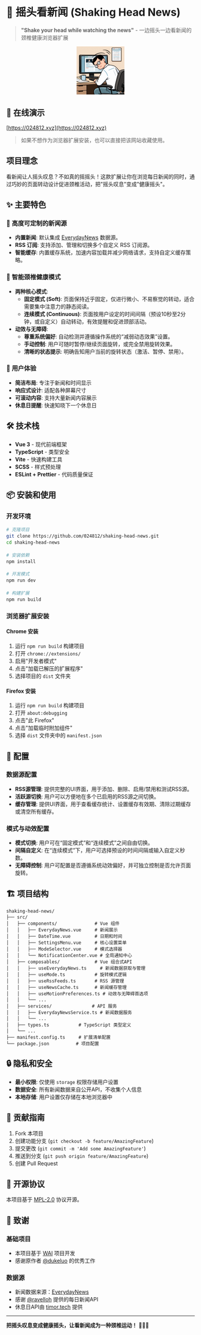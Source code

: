 # 🚀 摇头看新闻 (Shaking Head News)

> **"Shake your head while watching the news"** - 一边摇头一边看新闻的颈椎健康浏览器扩展

<p align="center">
  <img width="128" height="128" src="ytkxw.png" />
</p>

## 🚀 **在线演示**

[https://024812.xyz](https://024812.xyz)

> 如果不想作为浏览器扩展安装，也可以直接把该网站收藏使用。

##  **项目理念**

看新闻让人摇头叹息？不如真的摇摇头！这款扩展让你在浏览每日新闻的同时，通过巧妙的页面转动设计促进颈椎活动，把"摇头叹息"变成"健康摇头"。

## ✨ **主要特色**

### 📰 **高度可定制的新闻源**
- **内置新闻**: 默认集成 [EverydayNews](https://github.com/ravelloh/everydaynews) 数据源。
- **RSS 订阅**: 支持添加、管理和切换多个自定义 RSS 订阅源。
- **智能缓存**: 内置缓存系统，加速内容加载并减少网络请求，支持自定义缓存策略。

### 🤸 **智能颈椎健康模式**
- **两种核心模式**:
    - **固定模式 (Soft)**: 页面保持近乎固定，仅进行微小、不易察觉的转动，适合需要集中注意力的静态阅读。
    - **连续模式 (Continuous)**: 页面按用户设定的时间间隔（预设10秒至2分钟，或自定义）自动转动，有效提醒和促进颈部活动。
- **动效与无障碍**:
    - **尊重系统偏好**: 自动检测并遵循操作系统的“减弱动态效果”设置。
    - **手动控制**: 用户可随时暂停/继续页面旋转，或完全禁用旋转效果。
    - **清晰的状态提示**: 明确告知用户当前的旋转状态（激活、暂停、禁用）。

### 🎨 **用户体验**
- **简洁布局**: 专注于新闻和时间显示
- **响应式设计**: 适配各种屏幕尺寸
- **可滚动内容**: 支持大量新闻内容展示
- **休息日提醒**: 快速知晓下一个休息日

## 🛠️ **技术栈**

- **Vue 3** - 现代前端框架
- **TypeScript** - 类型安全
- **Vite** - 快速构建工具
- **SCSS** - 样式预处理
- **ESLint + Prettier** - 代码质量保证

## 📦 **安装和使用**

### 开发环境
```bash
# 克隆项目
git clone https://github.com/024812/shaking-head-news.git
cd shaking-head-news

# 安装依赖
npm install

# 开发模式
npm run dev

# 构建扩展
npm run build
```

### 浏览器扩展安装

#### Chrome 安装
1. 运行 `npm run build` 构建项目
2. 打开 `chrome://extensions/`
3. 启用"开发者模式"
4. 点击"加载已解压的扩展程序"
5. 选择项目的 `dist` 文件夹

#### Firefox 安装
1. 运行 `npm run build` 构建项目
2. 打开 `about:debugging`
3. 点击"此 Firefox"
4. 点击"加载临时附加组件"
5. 选择 `dist` 文件夹中的 `manifest.json`

## 🔧 **配置**

### 数据源配置
- **RSS源管理**: 提供完整的UI界面，用于添加、删除、启用/禁用和测试RSS源。
- **活跃源切换**: 用户可以方便地在多个已启用的RSS源之间切换。
- **缓存管理**: 提供UI界面，用于查看缓存统计、设置缓存有效期、清除过期缓存或清空所有缓存。

### 模式与动效配置
- **模式切换**: 用户可在“固定模式”和“连续模式”之间自由切换。
- **间隔自定义**: 在“连续模式”下，用户可选择预设的时间间隔或输入自定义秒数。
- **无障碍控制**: 用户可配置是否遵循系统动效偏好，并可独立控制是否允许页面旋转。

## 🏗️ **项目结构**

```
shaking-head-news/
├── src/
│   ├── components/              # Vue 组件
│   │   ├── EverydayNews.vue     # 新闻展示
│   │   ├── DateTime.vue         # 日期和时间
│   │   ├── SettingsMenu.vue     # 核心设置菜单
│   │   ├── ModeSelector.vue     # 模式选择器
│   │   └── NotificationCenter.vue # 全局通知中心
│   ├── composables/             # Vue 组合式API
│   │   ├── useEverydayNews.ts     # 新闻数据获取与管理
│   │   ├── useMode.ts           # 旋转模式逻辑
│   │   ├── useRssFeeds.ts       # RSS 源管理
│   │   ├── useNewsCache.ts      # 新闻缓存管理
│   │   ├── useMotionPreferences.ts # 动效与无障碍首选项
│   │   └── ...
│   ├── services/               # API 服务
│   │   ├── EverydayNewsService.ts # 新闻数据服务
│   │   └── ...
│   ├── types.ts           # TypeScript 类型定义
│   └── ...
├── manifest.config.ts     # 扩展清单配置
└── package.json          # 项目配置
```

## 🔒 **隐私和安全**

- **最小权限**: 仅使用 `storage` 权限存储用户设置
- **数据安全**: 所有新闻数据来自公开API，不收集个人信息
- **本地存储**: 用户设置仅存储在本地浏览器中

## 🤝 **贡献指南**

1. Fork 本项目
2. 创建功能分支 (`git checkout -b feature/AmazingFeature`)
3. 提交更改 (`git commit -m 'Add some AmazingFeature'`)
4. 推送到分支 (`git push origin feature/AmazingFeature`)
5. 创建 Pull Request

## 📄 **开源协议**

本项目基于 [MPL-2.0](LICENSE) 协议开源。

## 🙏 **致谢**

### 基础项目
- 本项目基于 [WAI](https://github.com/dukeluo/wai) 项目开发
- 感谢原作者 [@dukeluo](https://github.com/dukeluo) 的优秀工作

### 数据源
- 新闻数据来源：[EverydayNews](https://github.com/ravelloh/everydaynews)
- 感谢 [@ravelloh](https://github.com/ravelloh) 提供的每日新闻API
- 休息日API由 [timor.tech](https://timor.tech/api/holiday) 提供

---

**把摇头叹息变成健康摇头，让看新闻成为一种颈椎运动！** 📰🤸‍♂️

